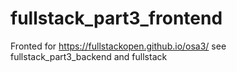 # fullstack_part3_frontend
Fronted for https://fullstackopen.github.io/osa3/ see fullstack_part3_backend and fullstack
